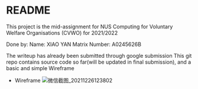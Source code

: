 # README

This project is the mid-assignment for NUS Computing for Voluntary Welfare Organisations (CVWO) for 2021/2022

Done by:
Name: XIAO YAN
Matrix Number: A0245626B

The writeup has already been submitted through google submission
This git repo contains source code so far(will be updated in final submission), and a basic and simple Wireframe

* Wireframe
![微信截图_20211226123802](https://user-images.githubusercontent.com/88995267/147399090-f040be48-5c31-4e89-abbb-1b1f05f0a82b.png)
